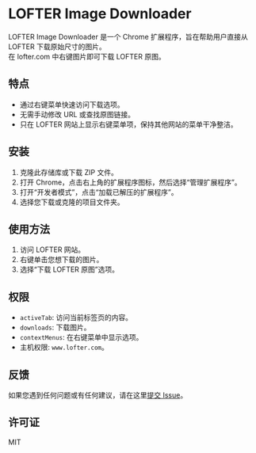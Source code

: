 # LOFTER Image Downloader

LOFTER Image Downloader 是一个 Chrome 扩展程序，旨在帮助用户直接从 LOFTER 下载原始尺寸的图片。  
在 lofter.com 中右键图片即可下载 LOFTER 原图。

## 特点

- 通过右键菜单快速访问下载选项。
- 无需手动修改 URL 或查找原图链接。
- 只在 LOFTER 网站上显示右键菜单项，保持其他网站的菜单干净整洁。

## 安装

1. 克隆此存储库或下载 ZIP 文件。
2. 打开 Chrome，点击右上角的扩展程序图标，然后选择“管理扩展程序”。
3. 打开“开发者模式”，点击“加载已解压的扩展程序”。
4. 选择您下载或克隆的项目文件夹。

## 使用方法

1. 访问 LOFTER 网站。
2. 右键单击您想下载的图片。
3. 选择“下载 LOFTER 原图”选项。

## 权限

- `activeTab`: 访问当前标签页的内容。
- `downloads`: 下载图片。
- `contextMenus`: 在右键菜单中显示选项。
- 主机权限: `www.lofter.com`。

## 反馈

如果您遇到任何问题或有任何建议，请在这里[提交 Issue](https://github.com/yk47g/LOFTER-Image-Downloader/issues)。

## 许可证

MIT

